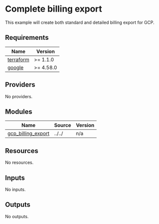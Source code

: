 # Complete billing export

This example will create both standard and detailed billing export for GCP.

<!-- BEGINNING OF PRE-COMMIT-TERRAFORM DOCS HOOK -->
## Requirements

| Name | Version |
|------|---------|
| <a name="requirement_terraform"></a> [terraform](#requirement\_terraform) | >= 1.1.0 |
| <a name="requirement_google"></a> [google](#requirement\_google) | >= 4.58.0 |

## Providers

No providers.

## Modules

| Name | Source | Version |
|------|--------|---------|
| <a name="module_gcp_billing_export"></a> [gcp\_billing\_export](#module\_gcp\_billing\_export) | ../../ | n/a |

## Resources

No resources.

## Inputs

No inputs.

## Outputs

No outputs.
<!-- END OF PRE-COMMIT-TERRAFORM DOCS HOOK -->
